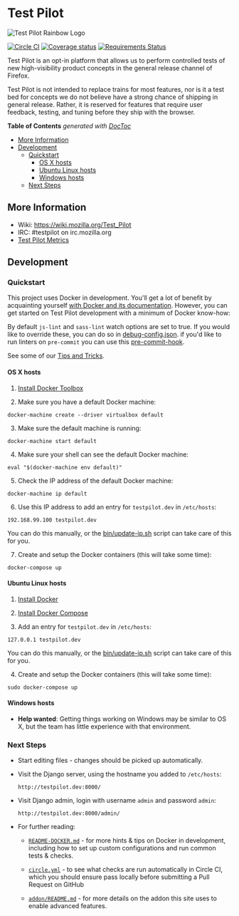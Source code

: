 Test Pilot
==========

![Test Pilot Rainbow Logo](https://wiki.mozilla.org/images/thumb/7/7a/IdeaTownSticker.png/400px-IdeaTownSticker.png)

[![Circle CI](https://circleci.com/gh/mozilla/testpilot/tree/master.svg?style=svg&circle-token=88ea3e1a6d9b7558092b75358c6ab9251739b9b5)](https://circleci.com/gh/mozilla/testpilot/tree/master)
[![Coverage status](https://img.shields.io/coveralls/mozilla/testpilot/master.svg)](https://coveralls.io/r/mozilla/testpilot)
[![Requirements Status](https://requires.io/github/mozilla/testpilot/requirements.svg?branch=master)](https://requires.io/github/mozilla/testpilot/requirements/?branch=master)


Test Pilot is an opt-in platform that allows us to perform controlled tests of new high-visibility product concepts in the general release channel of Firefox.

Test Pilot is not intended to replace trains for most features, nor is it a test bed for concepts we do not believe have a strong chance of shipping in general release. Rather, it is reserved for features that require user feedback, testing, and tuning before they ship with the browser.

<!-- START doctoc generated TOC please keep comment here to allow auto update -->
<!-- DON'T EDIT THIS SECTION, INSTEAD RE-RUN doctoc TO UPDATE -->
**Table of Contents**  *generated with [DocToc](https://github.com/thlorenz/doctoc)*

- [More Information](#more-information)
- [Development](#development)
  - [Quickstart](#quickstart)
    - [OS X hosts](#os-x-hosts)
    - [Ubuntu Linux hosts](#ubuntu-linux-hosts)
    - [Windows hosts](#windows-hosts)
  - [Next Steps](#next-steps)

<!-- END doctoc generated TOC please keep comment here to allow auto update -->

## More Information

- Wiki: https://wiki.mozilla.org/Test_Pilot
- IRC: #testpilot on irc.mozilla.org
- [Test Pilot Metrics](docs/README-METRICS.md)

## Development

### Quickstart

This project uses Docker in development. You'll get a lot of benefit
by acquainting yourself [with Docker and its documentation][docker-docs].
However, you can get started on Test Pilot development with a minimum of Docker
know-how:

[docker-docs]: https://docs.docker.com/

By default `js-lint` and `sass-lint` watch options are set to true. If you would like
to override these, you can do so in [debug-config.json](./debug-config.json).
if you'd like to run linters on `pre-commit` you can use this [pre-commit-hook](https://gist.github.com/meandavejustice/39f7edc046f3458aa076).

See some of our [Tips and Tricks](docs/README-DOCKER.md).

#### OS X hosts

1. [Install Docker Toolbox](http://docs.docker.com/mac/started/)

2. Make sure you have a default Docker machine:

  `docker-machine create --driver virtualbox default`

3. Make sure the default machine is running:

  `docker-machine start default`

4. Make sure your shell can see the default Docker machine:

  `eval "$(docker-machine env default)"`

5. Check the IP address of the default Docker machine:

  `docker-machine ip default`

6. Use this IP address to add an entry for `testpilot.dev` in `/etc/hosts`:

  `192.168.99.100 testpilot.dev`

  You can do this manually, or the [bin/update-ip.sh][update-ip] script can
  take care of this for you.

[update-ip]: https://github.com/mozilla/testpilot/blob/master/bin/update-ip.sh

7. Create and setup the Docker containers (this will take some time):

  `docker-compose up`

#### Ubuntu Linux hosts

1. [Install Docker](http://docs.docker.com/linux/started/)

2. [Install Docker Compose](https://docs.docker.com/compose/install/)

3. Add an entry for `testpilot.dev` in `/etc/hosts`:

  `127.0.0.1 testpilot.dev`

  You can do this manually, or the [bin/update-ip.sh][update-ip] script can
  take care of this for you.

4. Create and setup the Docker containers (this will take some time):

  `sudo docker-compose up`

#### Windows hosts

* **Help wanted**: Getting things working on Windows may be similar to OS X,
  but the team has little experience with that environment.

### Next Steps

* Start editing files - changes should be picked up automatically.

* Visit the Django server, using the hostname you added to `/etc/hosts`:

  `http://testpilot.dev:8000/`

* Visit Django admin, login with username `admin` and password `admin`:

  `http://testpilot.dev:8000/admin/`

* For further reading:

  * [`README-DOCKER.md`](./docs/README-DOCKER.md) - for more hints & tips on Docker in
    development, including how to set up custom configurations and run common
    tests & checks.

  * [`circle.yml`](./circle.yml) - to see what checks are run automatically in Circle
    CI, which you should ensure pass locally before submitting a Pull Request on
    GitHub

  * [`addon/README.md`](./addon/README.md) - for more details on the addon this
    site uses to enable advanced features.
